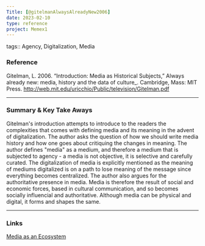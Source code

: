 ```yaml
---
Title: [@gitelmanAlwaysAlreadyNew2006]
date: 2023-02-10
type: reference
project: Memex1
---
```


tags:: Agency, Digitalization, Media

### Reference 

Gitelman, L. 2006. “Introduction: Media as Historical Subjects,” Always already new: media, history and the data of culture_. Cambridge, Mass: MIT Press. http://web.mit.edu/uricchio/Public/television/Gitelman.pdf

---

### Summary & Key Take Aways

Gitelman's introduction attempts to introduce to the readers the complexities that comes with defining media and its meaning in the advent of digitalization. The author asks the question of how  we should write media history and how one goes about critiquing the changes in meaning. The author defines "media" as a medium, and therefore a medium that is subjected to agency - a media is not objective, it is selective and carefully curated. The digitalization of media is explicitly mentioned as the meaning of mediums digitalized is on a path to lose meaning of the message since everything becomes centralized. The author also argues for the authoritative presence in media. Media is therefore the result of social and economic forces, based in cultural communication, and so becomes socially influencial and authoritative. Although media can be physical and digital, it forms and shapes the same. 

--- 

### Links

[Media as an Ecosystem](Media_as_an_ecosystem.md)